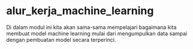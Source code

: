 # alur_kerja_machine_learning
Di dalam modul ini kita akan sama-sama mempelajari bagaimana kita membuat model machine learning mulai dari mengumpulkan data sampai dengan pembuatan model secara terperinci.
